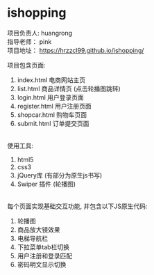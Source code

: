 # ishopping


项目负责人: huangrong<br>
指导老师：  pink<br>
项目地址：  https://hrzzcl99.github.io/ishopping/
 

项目包含页面:<br>
1. index.html  电商网站主页<br>
2. list.html   商品详情页 (点击轮播图跳转)<br>
3. login.html   用户登录页面<br>
4. register.html  用户注册页面<br>
5. shopcar.html 购物车页面<br>
6. submit.html  订单提交页面<br><br>

使用工具:<br>
1. html5<br>
2. css3<br>
3. jQuery库 (有部分为原生js书写)<br>
4. Swiper 插件 (轮播图)<br><br>


每个页面实现基础交互功能, 并包含以下JS原生代码:<br>
1. 轮播图
2. 商品放大镜效果
3. 电梯导航栏
4. 下拉菜单tab栏切换
5. 用户注册和登录匹配
6. 密码明文显示切换

